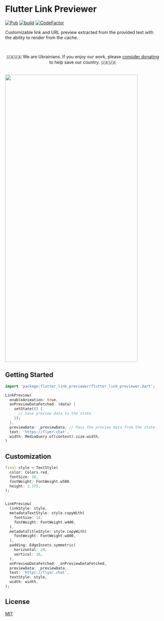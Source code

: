 # Flutter Link Previewer

[![Pub](https://img.shields.io/pub/v/flutter_link_previewer)](https://pub.dartlang.org/packages/flutter_link_previewer)
[![build](https://github.com/flyerhq/flutter_link_previewer/workflows/build/badge.svg)](https://github.com/flyerhq/flutter_link_previewer/actions?query=workflow%3Abuild)
[![CodeFactor](https://www.codefactor.io/repository/github/flyerhq/flutter_link_previewer/badge)](https://www.codefactor.io/repository/github/flyerhq/flutter_link_previewer)

Customizable link and URL preview extracted from the provided text with the ability to render from the cache.

<br>

<p align="center">
  🇺🇦🇺🇦 We are Ukrainians. If you enjoy our work, please <a href="https://u24.gov.ua">consider donating</a> to help save our country. 🇺🇦🇺🇦
</p>

<br>

<img src="https://user-images.githubusercontent.com/14123304/193461843-6ec34142-dc2a-428d-9b11-9b3a35f265c6.png" width="430" height="932">

## Getting Started

```dart
import 'package:flutter_link_previewer/flutter_link_previewer.dart';

LinkPreview(
  enableAnimation: true,
  onPreviewDataFetched: (data) {
    setState(() {
      // Save preview data to the state              
    });
  },
  previewData: _previewData, // Pass the preview data from the state
  text: 'https://flyer.chat',
  width: MediaQuery.of(context).size.width,
)
```

## Customization

```dart
final style = TextStyle(
  color: Colors.red,
  fontSize: 16,
  fontWeight: FontWeight.w500,
  height: 1.375,
);


LinkPreview(
  linkStyle: style,
  metadataTextStyle: style.copyWith(
    fontSize: 14,
    fontWeight: FontWeight.w400,
  ),
  metadataTitleStyle: style.copyWith(
    fontWeight: FontWeight.w800,
  ),
  padding: EdgeInsets.symmetric(
    horizontal: 24,
    vertical: 16,
  ),
  onPreviewDataFetched: _onPreviewDataFetched,
  previewData: _previewData,
  text: 'https://flyer.chat',
  textStyle: style,
  width: width,
);
```

## License

[MIT](LICENSE)
